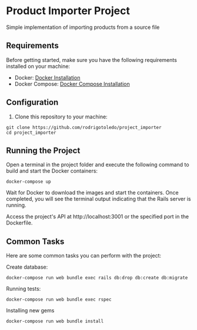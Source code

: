 # Product Importer Project

Simple implementation of importing products from a source file

## Requirements

Before getting started, make sure you have the following requirements installed on your machine:

- Docker: [Docker Installation](https://docs.docker.com/get-docker/)
- Docker Compose: [Docker Compose Installation](https://docs.docker.com/compose/install/)

## Configuration

1. Clone this repository to your machine:

```shell
git clone https://github.com/rodrigotoledo/project_importer
cd project_importer
```

## Running the Project

Open a terminal in the project folder and execute the following command to build and start the Docker containers:

```
docker-compose up
```

Wait for Docker to download the images and start the containers. Once completed, you will see the terminal output indicating that the Rails server is running.

Access the project's API at http://localhost:3001 or the specified port in the Dockerfile.

## Common Tasks
Here are some common tasks you can perform with the project:

Create database:

```
docker-compose run web bundle exec rails db:drop db:create db:migrate
```

Running tests:
```
docker-compose run web bundle exec rspec
```

Installing new gems
```
docker-compose run web bundle install
```